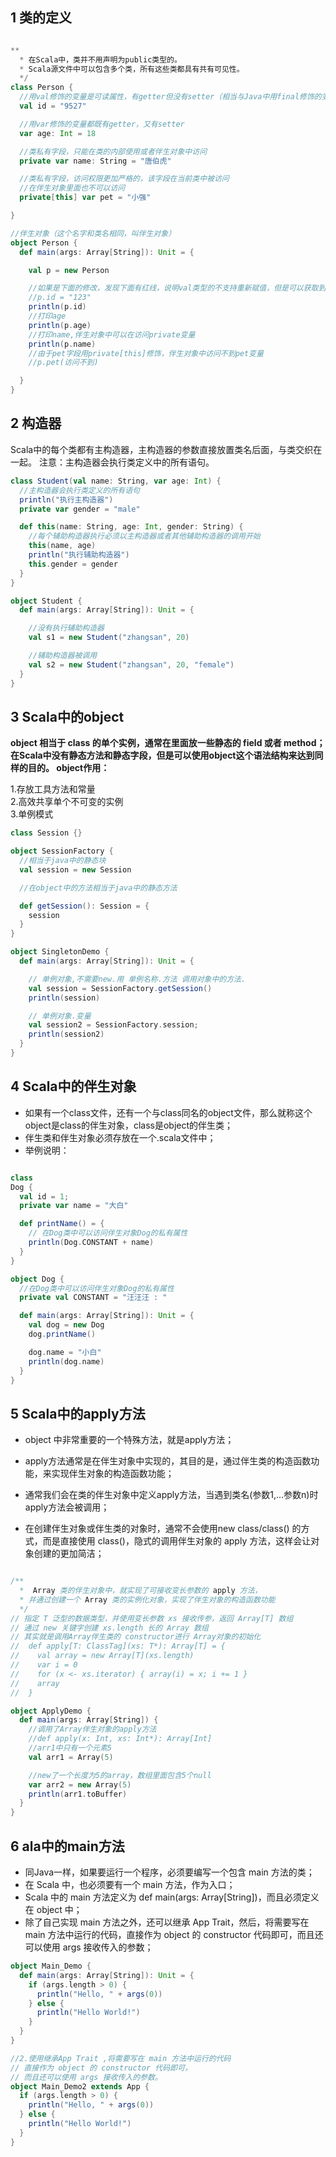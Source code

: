 
## 1 类的定义

``` scala

**
  * 在Scala中，类并不用声明为public类型的。
  * Scala源文件中可以包含多个类，所有这些类都具有共有可见性。
  */
class Person {
  //用val修饰的变量是可读属性，有getter但没有setter（相当与Java中用final修饰的变量）
  val id = "9527"

  //用var修饰的变量都既有getter，又有setter
  var age: Int = 18

  //类私有字段，只能在类的内部使用或者伴生对象中访问
  private var name: String = "唐伯虎"

  //类私有字段，访问权限更加严格的，该字段在当前类中被访问
  //在伴生对象里面也不可以访问
  private[this] var pet = "小强"

}

//伴生对象（这个名字和类名相同，叫伴生对象）
object Person {
  def main(args: Array[String]): Unit = {

    val p = new Person

    //如果是下面的修改，发现下面有红线，说明val类型的不支持重新赋值，但是可以获取到值
    //p.id = "123"
    println(p.id)
    //打印age
    println(p.age)
    //打印name,伴生对象中可以在访问private变量
    println(p.name)
    //由于pet字段用private[this]修饰，伴生对象中访问不到pet变量
    //p.pet(访问不到)

  }
}

``` 

##  2 构造器

Scala中的每个类都有主构造器，主构造器的参数直接放置类名后面，与类交织在一起。
注意：主构造器会执行类定义中的所有语句。

``` scala
class Student(val name: String, var age: Int) {
  //主构造器会执行类定义的所有语句
  println("执行主构造器")
  private var gender = "male"

  def this(name: String, age: Int, gender: String) {
    //每个辅助构造器执行必须以主构造器或者其他辅助构造器的调用开始
    this(name, age)
    println("执行辅助构造器")
    this.gender = gender
  }
}

object Student {
  def main(args: Array[String]): Unit = {

    //没有执行辅助构造器
    val s1 = new Student("zhangsan", 20)

    //辅助构造器被调用
    val s2 = new Student("zhangsan", 20, "female")
  }
}
```
## 3 Scala中的object

__object 相当于 class 的单个实例，通常在里面放一些静态的 field 或者 method；
在Scala中没有静态方法和静态字段，但是可以使用object这个语法结构来达到同样的目的。
object作用：__

1.存放工具方法和常量 <br> 
2.高效共享单个不可变的实例 <br>
3.单例模式 <br>

``` scala
class Session {}

object SessionFactory {
  //相当于java中的静态块
  val session = new Session

  //在object中的方法相当于java中的静态方法

  def getSession(): Session = {
    session
  }
}

object SingletonDemo {
  def main(args: Array[String]): Unit = {

    // 单例对象,不需要new.用 单例名称.方法 调用对象中的方法.
    val session = SessionFactory.getSession()
    println(session)

    // 单例对象.变量
    val session2 = SessionFactory.session;
    println(session2)
  }
}
```

##  4 Scala中的伴生对象

* 如果有一个class文件，还有一个与class同名的object文件，那么就称这个object是class的伴生对象，class是object的伴生类；
* 伴生类和伴生对象必须存放在一个.scala文件中；
* 举例说明：

``` scala

class
Dog {
  val id = 1;
  private var name = "大白"

  def printName() = {
    // 在Dog类中可以访问伴生对象Dog的私有属性
    println(Dog.CONSTANT + name)
  }
}

object Dog {
  //在Dog类中可以访问伴生对象Dog的私有属性
  private val CONSTANT = "汪汪汪 : "

  def main(args: Array[String]): Unit = {
    val dog = new Dog
    dog.printName()

    dog.name = "小白"
    println(dog.name)
  }
}

```
## 5 Scala中的apply方法

* object 中非常重要的一个特殊方法，就是apply方法；

* apply方法通常是在伴生对象中实现的，其目的是，通过伴生类的构造函数功能，来实现伴生对象的构造函数功能；

* 通常我们会在类的伴生对象中定义apply方法，当遇到类名(参数1,...参数n)时apply方法会被调用；

* 	在创建伴生对象或伴生类的对象时，通常不会使用new class/class() 的方式，而是直接使用 class()，隐式的调用伴生对象的 apply 方法，这样会让对象创建的更加简洁；

``` scala

/**
  *  Array 类的伴生对象中，就实现了可接收变长参数的 apply 方法，
  * 并通过创建一个 Array 类的实例化对象，实现了伴生对象的构造函数功能
  */
// 指定 T 泛型的数据类型，并使用变长参数 xs 接收传参，返回 Array[T] 数组
// 通过 new 关键字创建 xs.length 长的 Array 数组
// 其实就是调用Array伴生类的 constructor进行 Array对象的初始化
//  def apply[T: ClassTag](xs: T*): Array[T] = {
//    val array = new Array[T](xs.length)
//    var i = 0
//    for (x <- xs.iterator) { array(i) = x; i += 1 }
//    array
//  }

object ApplyDemo {
  def main(args: Array[String]) {
    //调用了Array伴生对象的apply方法
    //def apply(x: Int, xs: Int*): Array[Int]
    //arr1中只有一个元素5
    val arr1 = Array(5)

    //new了一个长度为5的array，数组里面包含5个null
    var arr2 = new Array(5)
    println(arr1.toBuffer)
  }
}
```
 ## 6 ala中的main方法
 
* 同Java一样，如果要运行一个程序，必须要编写一个包含 main 方法的类；
* 在 Scala 中，也必须要有一个 main 方法，作为入口；
* Scala 中的 main 方法定义为 def main(args: Array[String])，而且必须定义在 object 中；
* 	除了自己实现 main 方法之外，还可以继承 App Trait，然后，将需要写在 main 方法中运行的代码，直接作为 object 的 constructor 代码即可，而且还可以使用 args 接收传入的参数；

``` scala
object Main_Demo {
  def main(args: Array[String]): Unit = {
    if (args.length > 0) {
      println("Hello, " + args(0))
    } else {
      println("Hello World!")
    }
  }
}

//2.使用继承App Trait ,将需要写在 main 方法中运行的代码
// 直接作为 object 的 constructor 代码即可，
// 而且还可以使用 args 接收传入的参数。
object Main_Demo2 extends App {
  if (args.length > 0) {
    println("Hello, " + args(0))
  } else {
    println("Hello World!")
  }
}
```


